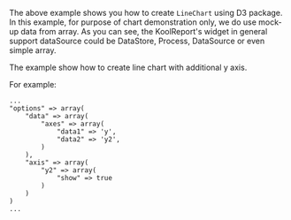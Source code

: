 The above example shows you how to create `LineChart` using D3 package. In this example, for purpose of chart demonstration only, we do use mock-up data from array. As you can see, the KoolReport's widget in general support dataSource could be DataStore, Process, DataSource or even simple array.

The example show how to create line chart with additional y axis.

For example:

    ...
    "options" => array(
        "data" => array(
            "axes" => array(
                "data1" => 'y',
                "data2" => 'y2',
            )
        ),
        "axis" => array(
            "y2" => array(
                "show" => true
            )
        )
    )
    ...